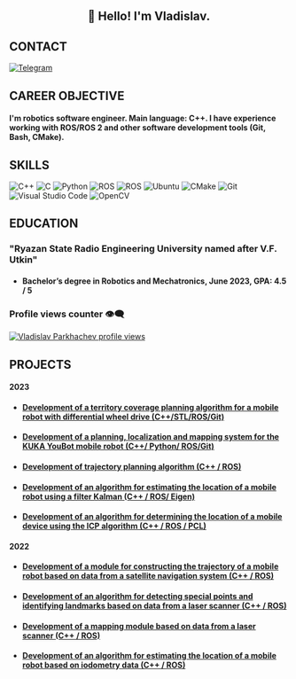 
 <h2 align="center">👋 Hello! I'm Vladislav.</h2>

 ## CONTACT
[![Telegram](https://img.shields.io/badge/-Telegram-090909?style=for-the-badge&logo=telegram&logoColor=27A0D9)](https://t.me/VladislavParckachev)

## CAREER OBJECTIVE
#### I'm robotics software engineer. Main language: C++. I have experience working with ROS/ROS 2 and other software development tools (Git, Bash, CMake).

## SKILLS
![C++](https://img.shields.io/badge/-C++-090909?style=for-the-badge&logo=C%2b%2b&logoColor=6296CC)
![C](https://img.shields.io/badge/c-090909?style=for-the-badge&logo=c&logoColor=6296CC)
![Python](https://img.shields.io/badge/python-090909?style=for-the-badge&logo=python&logoColor=ffdd54)
![ROS](https://img.shields.io/badge/ros-090909?style=for-the-badge&logo=ros&logoColor=6296CC)
![ROS](https://img.shields.io/badge/ros2-090909?style=for-the-badge&logo=ros&logoColor=6296CC)
![Ubuntu](https://img.shields.io/badge/Ubuntu-090909?style=for-the-badge&logo=ubuntu&logoColor=orange)
![CMake](https://img.shields.io/badge/CMake-090909?style=for-the-badge&logo=cmake&logoColor=green)
![Git](https://img.shields.io/badge/git-090909?style=for-the-badge&logo=git&logoColor=orange)
![Visual Studio Code](https://img.shields.io/badge/Visual%20Studio%20Code-090909?style=for-the-badge&logo=visual-studio-code&logoColor=blue)
![OpenCV](https://img.shields.io/badge/opencv-090909?style=for-the-badge&logo=opencv&logoColor=green)

## EDUCATION

### "Ryazan State Radio Engineering University named after V.F. Utkin"     
* #### Bachelor’s degree in Robotics and Mechatronics, June 2023, GPA: 4.5 / 5

### Profile views counter 👁️‍🗨️
[![Vladislav Parkhachev profile views](https://u8views.com/api/v1/github/profiles/121711583/views/day-week-month-total-count.svg)](https://u8views.com/github/vladislav-parkhachev)

## PROJECTS

#### 2023
 * #### [Development of a territory coverage planning algorithm for a mobile robot with differential wheel drive (C++/STL/ROS/Git)](https://github.com/vladislav-parkhachev/turtlebot3)
 * #### [Development of a planning, localization and mapping system for the KUKA YouBot mobile robot (C++/ Python/ ROS/Git)]()
 * #### [Development of trajectory planning algorithm (C++ / ROS)]()
 * #### [Development of an algorithm for estimating the location of a mobile robot using a filter Kalman (C++ / ROS/ Eigen)]()
 * #### [Development of an algorithm for determining the location of a mobile device using the ICP algorithm (C++ / ROS / PCL)]()
#### 2022
 * #### [Development of a module for constructing the trajectory of a mobile robot based on data from a satellite navigation system (C++ / ROS)]()
 * #### [Development of an algorithm for detecting special points and identifying landmarks based on data from a laser scanner (C++ / ROS)]()
 * #### [Development of a mapping module based on data from a laser scanner (C++ / ROS)]()
 * #### [Development of an algorithm for estimating the location of a mobile robot based on iodometry data (C++ / ROS)]()
